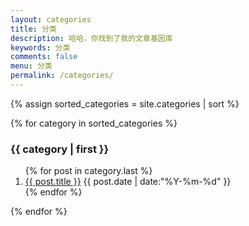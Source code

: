 ```yaml
---
layout: categories
title: 分类
description: 哈哈，你找到了我的文章基因库
keywords: 分类
comments: false
menu: 分类
permalink: /categories/
---
```


{% assign sorted_categories = site.categories | sort %}
<section class="container posts-content">
    {% for category in sorted_categories %}
        <h3 id="{{ category[0] }}">{{ category | first }}</h3>
        <ol class="posts-list">
            {% for post in category.last %}
                <li class="posts-list-item">
                    <a class="posts-list-name" href="{{ site.url }}{{ post.url }}">{{ post.title }}</a>
                    <span class="posts-list-meta">{{ post.date | date:"%Y-%m-%d" }}</span>
                </li>
            {% endfor %}
        </ol>
    {% endfor %}
</section>